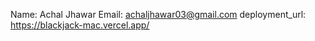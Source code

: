 Name: Achal Jhawar
Email: achaljhawar03@gmail.com
deployment_url: https://blackjack-mac.vercel.app/
